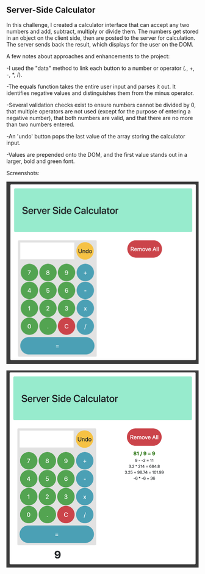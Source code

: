 ## Server-Side Calculator

In this challenge, I created a calculator interface that can accept any two numbers and add, subtract, multiply or divide them.  The numbers get stored in an object on the client side, then are posted to the server for calculation.  The server sends back the result, which displays for the user on the DOM.

A few notes about approaches and enhancements to the project:

-I used the "data" method to link each button to a number or operator (., +, -, *, /).

-The equals function takes the entire user input and parses it out.  It identifies negative values and distinguishes them from the minus operator.

-Several validation checks exist to ensure numbers cannot be divided by 0, that multiple operators are not used (except for the purpose of entering a negative number), that both numbers are valid, and that there are no more than two numbers entered.

-An 'undo' button pops the last value of the array storing the calculator input.

-Values are prepended onto the DOM, and the first value stands out in a larger, bold and green font.

Screenshots:

![calculator 1](images/max-calculator-1.png)

![calculator 2](images/max-calculator-2.png)

